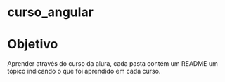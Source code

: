 # curso_angular

# Objetivo
Aprender através do curso da alura, cada pasta contém um README um tópico indicando o que foi aprendido em cada curso.